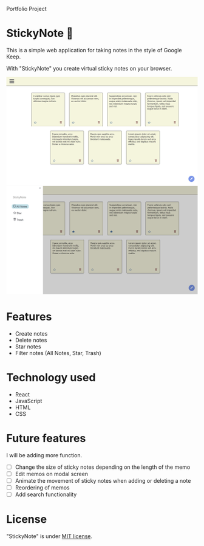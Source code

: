 Portfolio Project
# StickyNote 📝

This is a simple web application for taking notes in the style of Google Keep.

With "StickyNote" you create virtual sticky notes on your browser. 

![StickyNote](image/StickyNoteImage1.jpg)
![StickyNote](image/StickyNoteImage2.jpg)
# Features
- Create notes
- Delete notes
- Star notes
- Filter notes (All Notes, Star, Trash)


# Technology used
- React
- JavaScript
- HTML
- CSS

# Future features

I will be adding more function.
- [ ] Change the size of sticky notes depending on the length of the memo
- [ ] Edit memos on modal screen
- [ ] Animate the movement of sticky notes when adding or deleting a note
- [ ] Reordering of memos
- [ ] Add search functionality

# License
"StickyNote" is under [MIT license](https://en.wikipedia.org/wiki/MIT_License).
